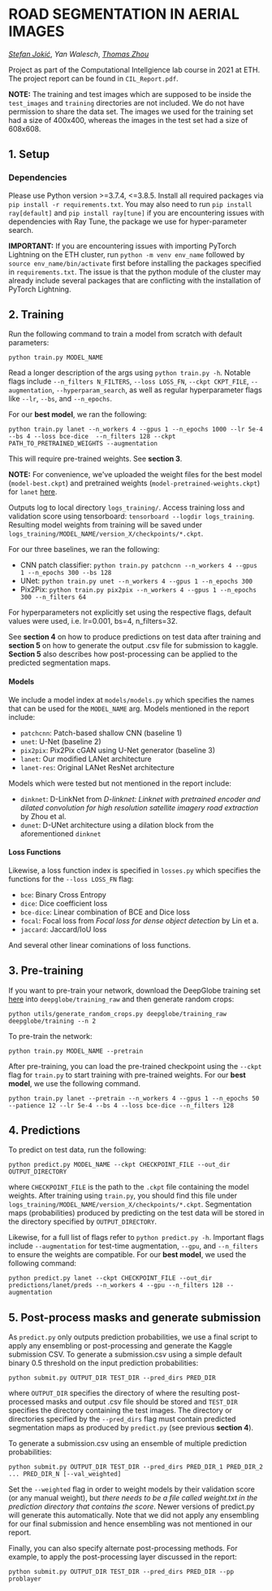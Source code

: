 # ROAD SEGMENTATION IN AERIAL IMAGES
[_Stefan Jokić_](https://github.com/sjokic), _Yan Walesch_, [_Thomas Zhou_](https://github.com/thomastzhou)

Project as part of the Computational Intellgience lab course in 2021 at ETH. The project report can be found in `CIL_Report.pdf`.

**NOTE:** The training and test images which are supposed to be inside the `test_images` and `training` directories are not included. We do not have permission to share the data set. The images we used for the training set had a size of 400x400, whereas the images in the test set had a size of 608x608. 

## 1. Setup
### Dependencies
Please use Python version >=3.7.4, <=3.8.5.
Install all required packages via `pip install -r requirements.txt`. You may also need to run `pip install ray[default]` and `pip install ray[tune]` if you are encountering issues with dependencies with Ray Tune, the package we use for hyper-parameter search.

**IMPORTANT:** If you are encountering issues with importing PyTorch Lightning on the ETH cluster, run `python -m venv env_name` followed by `source env_name/bin/activate` first before installing the packages specified in `requirements.txt`. The issue is that the python module of the cluster may already include several packages that are conflicting with the installation of PyTorch Lightning.

## 2. Training
Run the following command to train a model from scratch with default parameters:

`python train.py MODEL_NAME`

Read a longer description of the args using `python train.py -h`. Notable flags include `--n_filters N_FILTERS`, `--loss LOSS_FN`, `--ckpt CKPT_FILE`, `--augmentation`, `--hyperparam_search`, as well as regular hyperparameter flags like `--lr`, `--bs`, and `--n_epochs`. 

For our **best model**, we ran the following:

`python train.py lanet --n_workers 4 --gpus 1 --n_epochs 1000 --lr 5e-4 --bs 4 --loss bce-dice  --n_filters 128 --ckpt PATH_TO_PRETRAINED_WEIGHTS --augmentation`

This will require pre-trained weights. See **section 3**. 

**NOTE:** For convenience, we've uploaded the weight files for the best model (`model-best.ckpt`) and pretrained weights (`model-pretrained-weights.ckpt`) for `lanet` [here](https://polybox.ethz.ch/index.php/s/I7ZH05H0lZRyIkA). 

Outputs log to local directory `logs_training/`. Access training loss and validation score using tensorboard: `tensorboard --logdir logs_training`. Resulting model weights from training will be saved under `logs_training/MODEL_NAME/version_X/checkpoints/*.ckpt`.

For our three baselines, we ran the following:
- CNN patch classifier: `python train.py patchcnn --n_workers 4 --gpus 1 --n_epochs 300 --bs 128`
- UNet: `python train.py unet --n_workers 4 --gpus 1 --n_epochs 300`
- Pix2Pix: `python train.py pix2pix --n_workers 4 --gpus 1 --n_epochs 300 --n_filters 64`

For hyperparameters not explicitly set using the respective flags, default values were used, i.e. lr=0.001, bs=4, n_filters=32.

See **section 4** on how to produce predictions on test data after training and **section 5** on how to generate the output .csv file for submission to kaggle. **Section 5** also describes how post-processing can be applied to the predicted segmentation maps. 

#### Models
We include a model index at `models/models.py` which specifies the names that can be used for the `MODEL_NAME` arg.
Models mentioned in the report include:

- `patchcnn`: Patch-based shallow CNN (baseline 1)
- `unet`: U-Net (baseline 2)
- `pix2pix`: Pix2Pix cGAN using U-Net generator (baseline 3)
- `lanet`: Our modified LANet architecture
- `lanet-res`: Original LANet ResNet architecture

Models which were tested but not mentioned in the report include:

- `dinknet`: D-LinkNet from _D-linknet: Linknet with pretrained encoder and dilated convolution for high resolution satellite imagery road extraction_ by Zhou et al.
- `dunet`: D-UNet architecture using a dilation block from the aforementioned `dinknet`

#### Loss Functions
Likewise, a loss function index is specified in `losses.py` which specifies the functions for the `--loss LOSS_FN` flag:
- `bce`: Binary Cross Entropy
- `dice`: Dice coefficient loss
- `bce-dice`: Linear combination of BCE and Dice loss
- `focal`: Focal loss from _Focal loss for dense object detection_ by Lin et a.
- `jaccard`: Jaccard/IoU loss

And several other linear cominations of loss functions.

## 3. Pre-training
If you want to pre-train your network, download the DeepGlobe training set [here](https://www.kaggle.com/balraj98/deepglobe-road-extraction-dataset?select=train) into `deepglobe/training_raw` and then generate random crops:

`python utils/generate_random_crops.py deepglobe/training_raw deepglobe/training --n 2`

To pre-train the network:

`python train.py MODEL_NAME --pretrain`

After pre-training, you can load the pre-trained checkpoint using the `--ckpt` flag for `train.py` to start training with pre-trained weights. For our **best model**, we use the following command.

`python train.py lanet --pretrain --n_workers 4 --gpus 1 --n_epochs 50 --patience 12 --lr 5e-4 --bs 4 --loss bce-dice --n_filters 128`

## 4. Predictions
To predict on test data, run the following:

`python predict.py MODEL_NAME --ckpt CHECKPOINT_FILE --out_dir OUTPUT_DIRECTORY`

where `CHECKPOINT_FILE` is the path to the `.ckpt` file containing the model weights. After training using `train.py`, you should find this file under `logs_training/MODEL_NAME/version_X/checkpoints/*.ckpt`. Segmentation maps (probabilities) produced by predicting on the test data will be stored in the directory specified by `OUTPUT_DIRECTORY`.

Likewise, for a full list of flags refer to `python predict.py -h`. Important flags include `--augmentation` for test-time augmentation, `--gpu`, and `--n_filters` to ensure the weights are compatible. For our **best model**, we used the following command:

`python predict.py lanet --ckpt CHECKPOINT_FILE --out_dir predictions/lanet/preds --n_workers 4 --gpu --n_filters 128 --augmentation`

## 5. Post-process masks and generate submission
As `predict.py` only outputs prediction probabilities, we use a final script to apply any ensembling or post-processing and generate the Kaggle submission CSV.
To generate a submission.csv using a simple default binary 0.5 threshold on the input prediction probabilities:

`python submit.py OUTPUT_DIR TEST_DIR --pred_dirs PRED_DIR`

where `OUTPUT_DIR` specifies the directory of where the resulting post-processed masks and output .csv file should be stored and `TEST_DIR` specifies the directory containing the test images. The directory or directories specified by the `--pred_dirs` flag must contain predicted segmentation maps as produced by `predict.py` (see previous **section 4**).

To generate a submission.csv using an ensemble of multiple prediction probabilities:

`python submit.py OUTPUT_DIR TEST_DIR --pred_dirs PRED_DIR_1 PRED_DIR_2 ... PRED_DIR_N [--val_weighted]`

Set the `--weighted` flag in order to weight models by their validation score (or any manual weight), but *there needs to be a file called weight.txt in the prediction directory that contains the score*. Newer versions of predict.py will generate this automatically. Note that we did not apply any ensembling for our final submission and hence ensembling was not mentioned in our report.

Finally, you can also specify alternate post-processing methods. For example, to apply the post-processing layer discussed in the report:

`python submit.py OUTPUT_DIR TEST_DIR --pred_dirs PRED_DIR --pp problayer`
